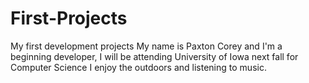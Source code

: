 # First-Projects
My first development projects 
My name is Paxton Corey and I'm a beginning developer, I will be attending University of Iowa next fall for Computer Science
I enjoy the outdoors and listening to music.

